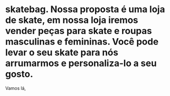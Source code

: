 # skatebag. Nossa proposta é uma loja de skate, em nossa loja iremos vender peças para skate e roupas masculinas e femininas. Você pode levar o seu skate para nós arrumarmos e personaliza-lo a seu gosto.
Vamos lá,
